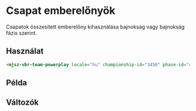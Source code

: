 # Csapat emberelőnyök

Csapatok összesített emberelőny kihasználása bajnokság vagy bajnokság fázis szerint.

## Használat

```html
<mjsz-vbr-team-powerplay locale="hu" championship-id="3450" phase-id="45196" />
```

<!--@include: ./parts/phase.md-->

## Példa

<ClientOnly>
  <mjsz-vbr-team-powerplay
    locale="hu"
    championship-id="3450"
    phase-id="45196"
  />
</ClientOnly>

## Változók

<!--@include: ./parts/props-base.md-->
<!--@include: ./parts/props-team.md-->
